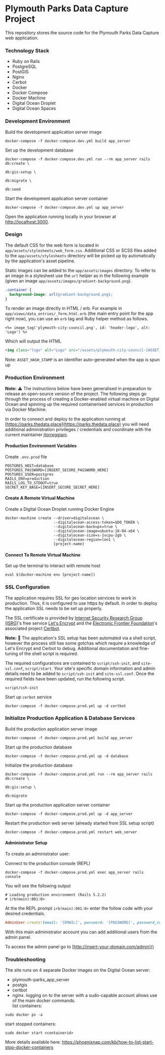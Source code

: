 # Plymouth Parks Data Capture Project

This repository stores the source code for the Plymouth Parks Data Capture web application.

### Technology Stack
- Ruby on Rails
- PostgreSQL
- PostGIS
- Nginx
- Cerbot
- Docker
- Docker Compose
- Docker Machine
- Digital Ocean Droplet
- Digital Ocean Spaces

### Development Environment

Build the development application server image
```shell
docker-compose -f docker-compose.dev.yml build app_server
```

Set up the development database
```shell
docker-compose -f docker-compose.dev.yml run --rm app_server rails db:create \
                                                                   db:gis:setup \
                                                                   db:migrate \
                                                                   db:seed
```

Start the development application server container
```shell
docker-compose -f docker-compose.dev.yml up app_server
```

Open the application running locally in your browser at [http://localhost:3000](http://localhost:3000).

### Design

The default CSS for the web form is located in `app/assets/stylesheets/web_form.css`. Additional CSS or SCSS files added to the `app/assets/stylesheets` directory will be picked up by automatically by the application's asset pipeline.

Static images can be added to the `app/assets/images` directory. To refer to an image in a stylesheet use the `url` helper as in the following example (given an image `app/assets/images/gradient-background.png`).

```CSS
.container {
  background-image: url(gradient-background.png);
}
```

To render an image directly in HTML / erb. For example in `app/views/data_entries/_form.html.erb` (the main entry point for the app right now), you can use an `erb` tag and Ruby helper method as follows.

```
<%= image_tag('plymouth-city-council.png', id: 'header-logo', alt: 'Logo') %>
```

Which will output the HTML

```HTML
<img class="logo" alt="Logo" src="/assets/plymouth-city-council-[ASSET_HASH_STAMP].png">
```

Note: `ASSET_HASH_STAMP` is an identifier auto-generated when the app is spun up

### Production Environment

**Note:** :warning: The instructions below have been generalised in preparation to release an open-source version of the project. The following steps go through the process of creating a Docker-enabled virtual machine on Digital Ocean and spinning up the required containerised services in production via Docker Machine.

In order to connect and deploy to the application running at [https://parks.thedata.place](https://parks.thedata.place) you will need additional administration privileges / credentials and coordinate with the current maintainer [jtorreggiani](https://github.com/jtorreggiani).

#### Production Environment Variables

Create `.env.prod` file

```shell
POSTGRES_HOST=database
POSTGRES_PASSWORD=[INSERT_SECURE_PASSWORD_HERE]
POSTGRES_USER=postgres
RAILS_ENV=production
RAILS_LOG_TO_STDOUT=true
SECRET_KEY_BASE=[INSERT_SECURE_SECRET_HERE]
```

#### Create A Remote Virtual Machine

Create a Digital Ocean Droplet running Docker Engine
```shell
docker-machine create --driver=digitalocean \
                      --digitalocean-access-token=$DO_TOKEN \
                      --digitalocean-backups=true \
                      --digitalocean-image=ubuntu-18-04-x64 \
                      --digitalocean-size=s-1vcpu-2gb \
                      --digitalocean-region=lon1 \
                      [project-name]
```

#### Connect To Remote Virtual Machine

Set up the terminal to interact with remote host
```shell
eval $(docker-machine env [project-name])
```
### SSL Configuration

The application requires SSL for geo location services to work in production. Thus, it is configured to use https by default. In order to deploy the application SSL needs to be set up properly.

The SSL certificate is provided by [Internet Security Research Group (ISRG)](https://www.abetterinternet.org)'s free service [Let's Encrypt](https://letsencrypt.org) and the [Electronic Frontier Foundation](https://www.eff.org)'s associated project [Certbot](https://certbot.eff.org/).

**Note:** :construction: The application's SSL setup has been automated via a shell script, however the process still has some gotchas which require a knowledge of Let's Encrypt and Cerbot to debug. Additional documentation and fine-tuning of the shell script is required.

The required configurations are contained to `script/ssh-init`, and `site-ssl.conf`, `script/start`. Your site's specific domain information and admin details need to be added to `script/ssh-init` and `site-ssl.conf`. Once the required fields have been updated, run the following script.

```shell
script/ssh-init
```

Start up `cerbot` service
```shell
docker-compose -f docker-compose.prod.yml up -d certbot
```

### Initialize Production Application & Database Services

Build the production application server image
```shell
docker-compose -f docker-compose.prod.yml build app_server
```

Start up the production database
```shell
docker-compose -f docker-compose.prod.yml up -d database
```

Initialize the production database
```shell
docker-compose -f docker-compose.prod.yml run --rm app_server rails db:create \
                                                                    db:gis:setup \
                                                                    db:migrate
```

Start up the production application server container
```shell
docker-compose -f docker-compose.prod.yml up -d app_server
```

Restart the production web server (already started from SSL setup script)
```shell
docker-compose -f docker-compose.prod.yml restart web_server
```

#### Administrator Setup

To create an administrator user:

Connect to the production console (REPL)
```shell
docker-compose -f docker-compose.prod.yml exec app_server rails console
```

You will see the following output
```shell
# Loading production environment (Rails 5.2.2)
# irb(main):001:0>
```

At the the REPL prompt `irb(main):001:0>` enter the follow code with your desired credentials.
```Ruby
AdminUser.create!(email: '[EMAIL]', password: '[PASSWORD]', password_confirmation: '[PASSWORD]')
```

With this main administrator account you can add additional users from the admin panel.

To access the admin panel go to [http://insert-your-domain.com/admin]()

### Troubleshooting

The site runs on 4 separate Docker images on the Digital Ocean server:  
- plymouth-parks_app_server
- postgis
- certbot
- nginx.
logging on to the server with a sudo-capable account allows use of the main docker commands.  
list containers:  
```
sudo docker ps -a
```
start stopped containers:  
```
sudo docker start <containerid>
```
More details available here: https://phoenixnap.com/kb/how-to-list-start-stop-docker-containers 
